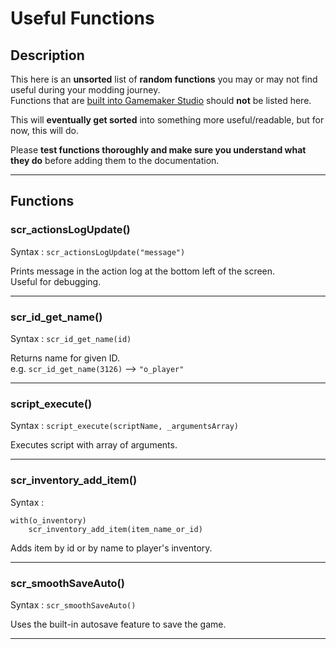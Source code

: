 # Useful Functions

## Description

This here is an **unsorted** list of **random functions** you may or may not find useful during your modding journey.  
Functions that are [built into Gamemaker Studio](https://manual-en.yoyogames.com/GameMaker_Language/GameMaker_Language_Index.htm) should **not** be listed here.

This will **eventually get sorted** into something more useful/readable, but for now, this will do.

Please **test functions thoroughly and make sure you understand what they do** before adding them to the documentation.

---

## Functions

### scr_actionsLogUpdate()

Syntax : `scr_actionsLogUpdate("message")`

Prints message in the action log at the bottom left of the screen.  
Useful for debugging.

---

### scr_id_get_name()

Syntax : `scr_id_get_name(id)`

Returns name for given ID.  
e.g. `scr_id_get_name(3126)` --> `"o_player"`

---

### script_execute()

Syntax : `script_execute(scriptName, _argumentsArray)`

Executes script with array of arguments.

---

### scr_inventory_add_item()

Syntax :

```
with(o_inventory)
	scr_inventory_add_item(item_name_or_id)
```

Adds item by id or by name to player's inventory.

---

### scr_smoothSaveAuto()

Syntax : `scr_smoothSaveAuto()`

Uses the built-in autosave feature to save the game.

---
